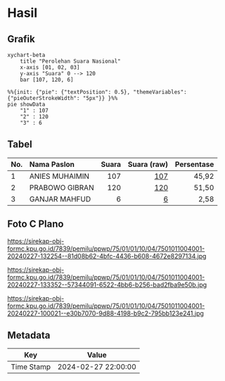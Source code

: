# Hasil

## Grafik

```mermaid
xychart-beta
    title "Perolehan Suara Nasional"
    x-axis [01, 02, 03]
    y-axis "Suara" 0 --> 120
    bar [107, 120, 6]
```

```mermaid
%%{init: {"pie": {"textPosition": 0.5}, "themeVariables": {"pieOuterStrokeWidth": "5px"}} }%%
pie showData
    "1" : 107
    "2" : 120
    "3" : 6
```

## Tabel

| No. | Nama Paslon    | Suara | Suara (raw) | Persentase |
|:--- |:-------------- | -----:| -----------:| ----------:|
| 1   | ANIES MUHAIMIN | 107   | [107][p-1]  | 45,92      |
| 2   | PRABOWO GIBRAN | 120   | [120][p-2]  | 51,50      |
| 3   | GANJAR MAHFUD  | 6     | [6][p-3]    | 2,58       |


[p-1]: https://github.com/gigit-pemilu/pemilu-2024/blob/main/pilpres/hitung-suara/sub/75-gorontalo/sub/01-gorontalo/sub/01-limboto/sub/1004-bolihuangga/sub/001-tps/sub/paslon-1.txt
[p-2]: https://github.com/gigit-pemilu/pemilu-2024/blob/main/pilpres/hitung-suara/sub/75-gorontalo/sub/01-gorontalo/sub/01-limboto/sub/1004-bolihuangga/sub/001-tps/sub/paslon-2.txt
[p-3]: https://github.com/gigit-pemilu/pemilu-2024/blob/main/pilpres/hitung-suara/sub/75-gorontalo/sub/01-gorontalo/sub/01-limboto/sub/1004-bolihuangga/sub/001-tps/sub/paslon-3.txt

## Foto C Plano

https://sirekap-obj-formc.kpu.go.id/7839/pemilu/ppwp/75/01/01/10/04/7501011004001-20240227-132254--81d08b62-4bfc-4436-b608-4672e8297134.jpg

https://sirekap-obj-formc.kpu.go.id/7839/pemilu/ppwp/75/01/01/10/04/7501011004001-20240227-133352--57344091-6522-4bb6-b256-bad2fba9e50b.jpg

https://sirekap-obj-formc.kpu.go.id/7839/pemilu/ppwp/75/01/01/10/04/7501011004001-20240227-100021--e30b7070-9d88-4198-b9c2-795bb123e241.jpg


## Metadata

| Key        | Value               |
| ---------- | ------------------- |
| Time Stamp | 2024-02-27 22:00:00 |



